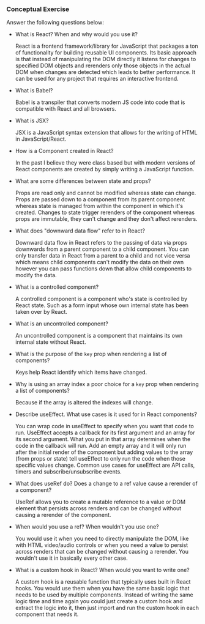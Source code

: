 ### Conceptual Exercise

Answer the following questions below:

- What is React? When and why would you use it?
 
  React is a frontend framework/library for JavaScript that packages a ton of functionality for building reusable UI components. Its basic approach is that instead of manipulating the DOM directly it listens for changes to specified DOM objects and rerenders only those objects in the actual DOM when changes are detected which leads to better performance. It can be used for any project that requires an interactive frontend.  


- What is Babel?
 
  Babel is a transpiler that converts modern JS code into code that is compatible with React and all browsers.


- What is JSX?
 
  JSX is a JavaScript syntax extension that allows for the writing of HTML in JavaScript/React.


- How is a Component created in React?
 
  In the past I believe they were class based but with modern versions of React components are created by simply writing a JavaScript function.


- What are some differences between state and props?
 
  Props are read only and cannot be modified whereas state can change. Props are passed down to a component from its parent component whereas state is managed from within the component in which it's created. Changes to state trigger rerenders of the component whereas props are immutable, they can't change and they don't affect rerenders.  


- What does "downward data flow" refer to in React?
 
  Downward data flow in React refers to the passing of data via props downwards from a parent component to a child component. You can only transfer data in React from a parent to a child and not vice versa which means child components can't modify the data on their own however you can pass functions down that allow child components to modify the data.


- What is a controlled component?


  A controlled component is a component who's state is controlled by React state. Such as a form input whose own internal state has been taken over by React.


- What is an uncontrolled component?


  An uncontrolled component is a component that maintains its own internal state without React.


- What is the purpose of the `key` prop when rendering a list of components?


  Keys help React identify which items have changed.


- Why is using an array index a poor choice for a `key` prop when rendering a list of components?


  Because if the array is altered the indexes will change.


- Describe useEffect.  What use cases is it used for in React components?


  You can wrap code in useEffect to specify when you want that code to run. UseEffect accepts a callback for its first argument and an array for its second argument. What you put in that array determines when the code in the callback will run. Add an empty array and it will only run after the initial render of the component but adding values to the array (from props or state) tell useEffect to only run the code when those specific values change. Common use cases for useEffect are API calls, timers and subscribe/unsubscribe events.  


- What does useRef do?  Does a change to a ref value cause a rerender of a component?


  UseRef allows you to create a mutable reference to a value or DOM element that persists across renders and can be changed without causing a rerender of the component.


- When would you use a ref? When wouldn't you use one?
 
  You would use it when you need to directly manipulate the DOM, like with HTML video/audio controls or when you need a value to persist across renders that can be changed without causing a rerender. You wouldn't use it in basically every other case.  


- What is a custom hook in React? When would you want to write one?


  A custom hook is a reusable function that typically uses built in React hooks. You would use them when you have the same basic logic that needs to be used by multiple components. Instead of writing the same logic time and time again you could just create a custom hook and extract the logic into it, then just import and run the custom hook in each component that needs it.  


